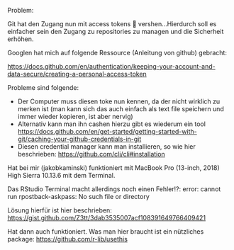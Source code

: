 Problem:

Git hat den Zugang nun mit access tokens :key: vershen…Hierdurch soll es einfacher sein den Zugang zu repositories zu managen und die Sicherheit erhöhen.

Googlen hat mich auf folgende Ressource (Anleitung von github) gebracht:

https://docs.github.com/en/authentication/keeping-your-account-and-data-secure/creating-a-personal-access-token

Probleme sind folgende: 
-	Der Computer muss diesen toke nun kennen, da der nicht wirklich zu merken ist (man kann sich das auch einfach als text file speichern und immer wieder kopieren, ist aber nervig)
-	Alternativ kann man ihn cashen hierzu gibt es wiederum ein tool https://docs.github.com/en/get-started/getting-started-with-git/caching-your-github-credentials-in-git
-	Diesen credential manager kann man installieren, so wie hier beschrieben: https://github.com/cli/cli#installation


Hat bei mir (jakobkaminski) funktioniert mit MacBook Pro (13-inch, 2018) High Sierra 10.13.6 mit dem Terminal. 


Das RStudio Terminal macht allerdings noch einen Fehler⁉️: error: cannot run rpostback-askpass: No such file or directory

Lösung hierfür ist hier beschrieben:  https://gist.github.com/Z3tt/3dab3535007acf108391649766409421

Hat dann auch funktioniert. Was man hier braucht ist ein nützliches package: https://github.com/r-lib/usethis
